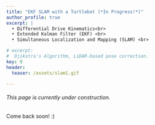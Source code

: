 ```yaml
---
title: "EKF SLAM with a Turtlebot (*In Progress!*)"
author_profile: true
excerpt: |
  • Differential Drive Kinematics<br>
  • Extended Kalman Filter (EKF) <br>
  • Simultaneous Localization and Mapping (SLAM) <br>

# excerpt:
#  Djikstra's Algorithm, LiDAR-based pose correction.
key: 9
header:
  teaser: /assets/slam1.gif

---
```

###### This page is currently under construction.

Come back soon! :) 